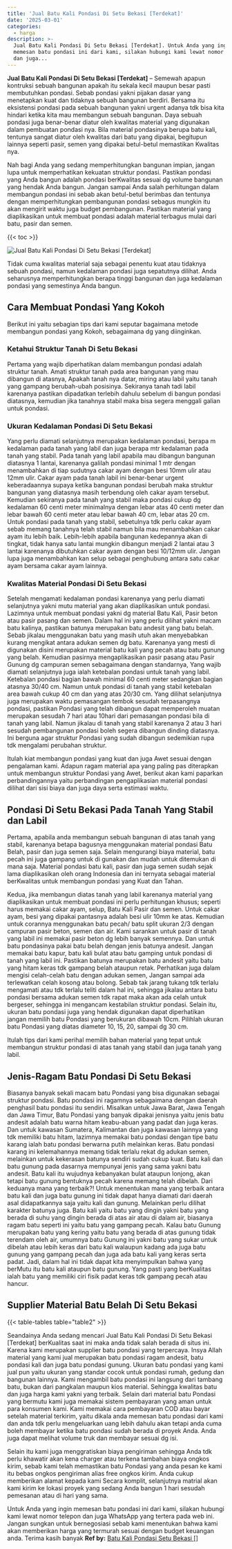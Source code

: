 ```yaml
---
title: 'Jual Batu Kali Pondasi Di Setu Bekasi [Terdekat]'
date: '2025-03-01'
categories:
  - harga
description: >-
  Jual Batu Kali Pondasi Di Setu Bekasi [Terdekat]. Untuk Anda yang ingin
  memesan batu pondasi ini dari kami, silakan hubungi kami lewat nomor telepon
  dan juga...
---
```


**Jual Batu Kali Pondasi Di Setu Bekasi \[Terdekat\]** – Semewah apapun kontruksi sebuah bangunan apakah itu sekala kecil maupun besar pasti membutuhkan pondasi. Sebab pondasi yakni pijakan dasar yang menetapkan kuat dan tidaknya sebuah bangunan berdiri. Bersama itu eksistensi pondasi pada sebuah bangunan yakni urgent adanya tdk bisa kita hindari ketika kita mau membangun sebuah bangunan. Daya sebuah pondasi juga benar-benar diatur oleh kwalitas material yang digunakan dalam pembuatan pondasi nya. Bila material pondasinya berupa batu kali, tentunya sangat diatur oleh kwalitas dari batu yang dipakai, begitupun lainnya seperti pasir, semen yang dipakai betul-betul memastikan Kwalitas nya.

Nah bagi Anda yang sedang memperhitungkan bangunan impian, jangan lupa untuk memperhatikan kekuatan struktur pondasi. Pastikan pondasi yang Anda bangun adalah pondasi berKwalitas sesuai dg volume bangunan yang hendak Anda bangun. Jangan sampai Anda salah perhitungan dalam membangun pondasi ini sebab akan betul-betul berimbas dan tentunya dengan memperhitungkan pembangunan pondasi sebagus mungkin itu akan mengirit waktu juga budget pembangunan. Pastikan material yang diaplikasikan untuk membuat pondasi adalah material terbagus mulai dari batu, pasir dan semen.

{{< toc >}}

![Jual Batu Kali Pondasi Di Setu Bekasi [Terdekat]](/images/jual-batu-kali-04.png)

Tidak cuma kwalitas material saja sebagai penentu kuat atau tidaknya sebuah pondasi, namun kedalaman pondasi juga sepatutnya dilihat. Anda seharusnya memperhitungkan berapa tinggi bangunan dan juga kedalaman pondasi yang semestinya Anda bangun.

## Cara Membuat Pondasi Yang Kokoh

Berikut ini yaitu sebagian tips dari kami seputar bagaimana metode membangun pondasi yang Kokoh, sebagaimana dg yang diinginkan.

### Ketahui Struktur Tanah Di Setu Bekasi

Pertama yang wajib diperhatikan dalam membangun pondasi adalah struktur tanah. Amati struktur tanah pada area bangunan yang mau dibangun di atasnya, Apakah tanah nya datar, miring atau labil yaitu tanah yang gampang berubah-ubah posisinya. Sekiranya tanah tadi labil karenanya pastikan dipadatkan terlebih dahulu sebelum di bangun pondasi diatasnya, kemudian jika tanahnya stabil maka bisa segera menggali galian untuk pondasi.

### Ukuran Kedalaman Pondasi Di Setu Bekasi

Yang perlu diamati selanjutnya merupakan kedalaman pondasi, berapa m kedalaman pada tanah yang labil dan juga berapa mtr kedalaman pada tanah yang stabil. Pada tanah yang labil apabila mau dibangun bangunan diatasnya 1 lantai, karenanya galilah pondasi minimal 1 mtr dengan menambahkan di tiap sudutnya cakar ayam dengan besi 10mm ulir atau 12mm ulir. Cakar ayam pada tanah labil ini benar-benar urgent keberadaannya supaya ketika bangunan pondasi berubah maka struktur bangunan yang diatasnya masih terbendung oleh cakar ayam tersebut. Kemudian sekiranya pada tanah yang stabil maka pondasi cukup dg kedalaman 60 centi meter minimalnya dengan lebar atas 40 centi meter dan lebar bawah 60 centi meter atau lebar bawah 40 cm, lebar atas 20 cm. Untuk pondasi pada tanah yang stabil, sebetulnya tdk perlu cakar ayam sebab memang tanahnya telah stabil namun bila mau menambahkan cakar ayam itu lebih baik. Lebih-lebih apabila bangunan kedepannya akan di tingkat, tidak hanya satu lantai mungkin dibangun menjadi 2 lantai atau 3 lantai karenanya dibutuhkan cakar ayam dengan besi 10/12mm ulir. Jangan lupa juga menambahkan kan selup sebagai penghubung antara satu cakar ayam bersama cakar ayam lainnya.

### Kwalitas Material Pondasi Di Setu Bekasi

Setelah mengamati kedalaman pondasi karenanya yang perlu diamati selanjutnya yakni mutu material yang akan diaplikasikan untuk pondasi. Lazimnya untuk membuat pondasi yakni dg material Batu Kali, Pasir beton atau pasir pasang dan semen. Dalam hal ini yang perlu dilihat yakni macam batu kalinya, pastikan batunya merupakan batu andesit yang batu belah. Sebab jikalau menggunakan batu yang masih utuh akan menyebabkan kurang mengikat antara adukan semen dg batu. Karenanya yang mesti di digunakan disini merupakan material batu kali yang pecah atau batu gunung yang belah. Kemudian pasirnya mengaplikasikan pasir pasang atau Pasir Gunung dg campuran semen sebagaimana dengan standarnya, Yang wajib diamati selanjutnya juga ialah ketebalan pondasi untuk tanah yang labil. Ketebalan pondasi bagian bawah minimal 60 centi meter sedangkan bagian atasnya 30/40 cm. Namun untuk pondasi di tanah yang stabil ketebalan area bawah cukup 40 cm dan yang atas 20/30 cm. Yang dilihat selanjutnya juga merupakan waktu pemasangan tembok sesudah terpasangnya pondasi, pastikan Pondasi yang telah dibangun dapat memperoleh muatan merupakan sesudah 7 hari atau 10hari dari pemasangan pondasi bila di tanah yang labil. Namun jikalau di tanah yang stabil karenanya 2 atau 3 hari sesudah pembangunan pondasi boleh segera dibangun dinding diatasnya. Ini berguna agar struktur Pondasi yang sudah dibangun sedemikian rupa tdk mengalami perubahan struktur.

Itulah kiat membangun pondasi yang kuat dan juga Awet sesuai dengan pengalaman kami. Adapun ragam material apa yang paling pas diterapkan untuk membangun struktur Pondasi yang Awet, berikut akan kami paparkan perbandingannya yaitu perbandingan pengaplikasian material pondasi dilihat dari sisi biaya dan juga daya serta estimasi waktu.

## Pondasi Di Setu Bekasi Pada Tanah Yang Stabil dan Labil

Pertama, apabila anda membangun sebuah bangunan di atas tanah yang stabil, karenanya betapa bagusnya menggunakan material pondasi Batu Belah, pasir dan juga semen saja. Selain mengurangi biaya material, batu pecah ini juga gampang untuk di gunakan dan mudah untuk ditemukan di mana saja. Material pondasi batu kali, pasir dan juga semen sudah sejak lama diaplikasikan oleh orang Indonesia dan ini ternyata sebagai material berKwalitas untuk membangun pondasi yang Kuat dan Tahan.

Kedua, jika membangun diatas tanah yang labil karenanya material yang diaplikasikan untuk membuat pondasi ini perlu perhitungan khusus; seperti harus memakai cakar ayam, selup, Batu Kali Pasir dan semen. Untuk cakar ayam, besi yang dipakai pantasnya adalah besi ulir 10mm ke atas. Kemudian untuk corannya menggunakan batu pecah/ batu split ukuran 2/3 dengan campuran pasir beton, semen dan air. Kami sarankan untuk pasir di tanah yang labil ini memakai pasir beton dg lebih banyak semennya. Dan untuk batu pondasinya pakai batu belah dengan jenis batunya andesit. Jangan memakai batu kapur, batu kali bulat atau batu gamping untuk pondasi di tanah yang labil ini. Pastikan batunya merupakan batu andesit yaitu batu yang hitam keras tdk gampang belah ataupun retak. Perhatikan juga dalam mengisi celah-celah batu dengan adukan semen, Jangan sampai ada terlewatkan celah kosong atau bolong. Sebab tak jarang tukang tdk terlalu mengamati atau tdk terlalu teliti dalam hal ini, sehingga jikalau antara batu pondasi bersama adukan semen tdk rapat maka akan ada celah untuk bergeser, sehingga ini mengancam kestabilan struktur pondasi. Selain itu, ukuran batu pondasi juga yang hendak digunakan dapat diperhatikan jangan memilih batu Pondasi yang berukuran dibawah 10cm. Pilihlah ukuran batu Pondasi yang diatas diameter 10, 15, 20, sampai dg 30 cm.

Itulah tips dari kami perihal memilih bahan material yang tepat untuk membangun struktur pondasi di atas tanah yang stabil dan juga tanah yang labil.

## Jenis-Ragam Batu Pondasi Di Setu Bekasi

Biasanya banyak sekali macam batu Pondasi yang bisa digunakan sebagai struktur pondasi. Batu pondasi ini ragamnya sebagaimana dengan daerah penghasil batu pondasi itu sendiri. Misalkan untuk Jawa Barat, Jawa Tengah dan Jawa Timur, Batu Pondasi yang banyak dipakai jenisnya yaitu jenis batu andesit adalah batu warna hitam keabu-abuan yang padat dan juga keras. Dan untuk kawasan Sumatera, Kalimantan dan juga kawasan lainnya yang tdk memiliki batu hitam, lazimnya memakai batu pondasi dengan tipe batu karang ialah batu pondasi berwarna putih melainkan keras. Batu pondasi karang ini kelemahannya memang tidak terlalu rekat dg adukan semen, melainkan untuk kekerasan batunya sendiri sudah cukup kuat. Batu kali dan batu gunung pada dasarnya mempunyai jenis yang sama yakni batu andesit. Batu kali itu wujudnya kebanyakan bulat ataupun lonjong, akan tetapi batu gunung bentuknya pecah karena memang telah dibelah. Dari keduanya mana yang terbaik?! Untuk menentukan mana yang terbaik antara batu kali dan juga batu gunung ini tidak dapat hanya diamati dari daerah asal didapatkannya saja yaitu kali dan gunung. Melainkan perlu dilihat karakter batunya juga. Batu kali yaitu batu yang dingin yakni batu yang berada di suhu yang dingin berada di atas air atau di dalam air, biasanya ragam batu seperti ini yaitu batu yang gampang pecah. Kalau batu Gunung merupakan batu yang kering yaitu batu yang berada di atas gunung tidak terendam oleh air, umumnya batu Gunung ini yakni batu yang sukar untuk dibelah atau lebih keras dari batu kali walaupun kadang ada juga batu gunung yang gampang pecah dan juga ada batu kali yang keras serta padat. Jadi, dalam hal ini tidak dapat kita menyimpulkan bahwa yang berMutu itu batu kali ataupun batu gunung. Yang pasti yang berKualitas ialah batu yang memiliki ciri fisik padat keras tdk gampang pecah atau hancur.

## Supplier Material Batu Belah Di Setu Bekasi

{{< table-tables table="table2" >}}

Seandainya Anda sedang mencari Jual Batu Kali Pondasi Di Setu Bekasi \[Terdekat\] berKualitas saat ini maka anda tidak salah berada di situs ini. Karena kami merupakan supplier batu pondasi yang terpercaya. Insya Allah material yang kami jual merupakan batu pondasi ragam andesit, batu pondasi kali dan juga batu pondasi gunung. Ukuran batu pondasi yang kami jual pun yaitu ukuran yang standar cocok untuk pondasi rumah, gedung dan bangunan lainnya. Kami mengambil batu pondasi ini langsung dari tambang batu, bukan dari pangkalan maupun kios material. Sehingga kwalitas batu dan juga harga kami yakni yang terbaik. Selain dari material batu Pondasi yang bermutu kami juga memakai sistem pembayaran yang aman untuk para konsumen kami. Kami memakai cara pembayaran COD atau bayar setelah material terkirim, yaitu dikala anda memesan batu pondasi dari kami dan anda tdk perlu mengeluarkan uang lebih dahulu akan tetapi anda cuma boleh membayar ketika batu pondasi sudah berada di proyek Anda. Anda juga dapat melihat volume truk dan membayar sesuai dg isi.

Selain itu kami juga menggratiskan biaya pengiriman sehingga Anda tdk perlu khawatir akan kena charger atau terkena tambahan biaya ongkos kirim, sebab kami telah memastikan batu Pondasi yang anda pesan ke kami itu bebas ongkos pengiriman alias free ongkos kirim. Anda cukup memberikan alamat kepada kami Secara komplit, selanjutnya matrial akan kami kirim ke lokasi proyek yang sedang Anda bangun 1 hari sesudah pemesanan atau di hari yang sama.

Untuk Anda yang ingin memesan batu pondasi ini dari kami, silakan hubungi kami lewat nomor telepon dan juga WhatsApp yang tertera pada web ini. Jangan sungkan untuk bernegosiasi sebab kami menentukan bahwa kami akan memberikan harga yang termurah sesuai dengan budget keuangan anda. Terima kasih banyak
**Ref by:** [Batu Kali Pondasi Setu Bekasi []](https://id.wikipedia.org/wiki/Batu)
